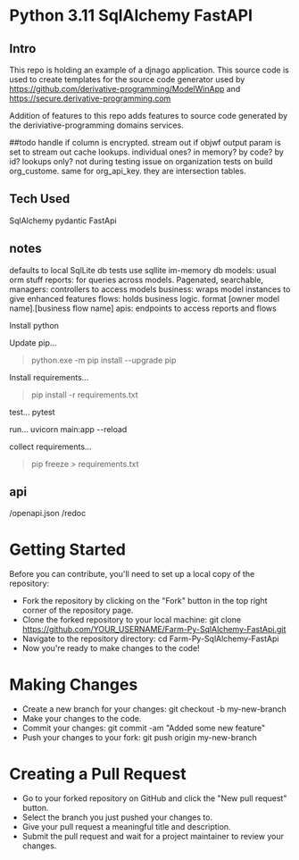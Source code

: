# Python 3.11 SqlAlchemy FastAPI

## Intro

This repo is holding an example of a djnago application. This source code is used to create templates for the source code generator used by  https://github.com/derivative-programming/ModelWinApp and https://secure.derivative-programming.com

Addition of features to this repo adds features to source code generated by the deriviative-programming domains services.
  
##todo
handle if column is encrypted. 
stream out if objwf output param is set to stream out 
cache lookups. individual ones? in memory? by code? by id? lookups only? not during testing
issue on organization tests on  build org_custome. same for org_api_key.  they are intersection tables.

## Tech Used 
SqlAlchemy
pydantic
FastApi

## notes
defaults to local SqlLite db
tests use sqllite im-memory db
models: usual orm stuff
reports: for queries across models. Pagenated, searchable,
managers: controllers to access models
business: wraps model instances to give enhanced features
flows: holds business logic. format [owner model name].[business flow name]
apis: endpoints to access reports and flows

Install python

Update pip...
>python.exe -m pip install --upgrade pip

Install requirements...
>pip install -r requirements.txt

test...
pytest

run...
uvicorn main:app --reload

collect requirements...
>pip freeze > requirements.txt


## api
/openapi.json
/redoc
 

# Getting Started
Before you can contribute, you'll need to set up a local copy of the repository:

* Fork the repository by clicking on the "Fork" button in the top right corner of the repository page.
* Clone the forked repository to your local machine: git clone https://github.com/YOUR_USERNAME/Farm-Py-SqlAlchemy-FastApi.git
* Navigate to the repository directory: cd Farm-Py-SqlAlchemy-FastApi
* Now you're ready to make changes to the code!

# Making Changes
* Create a new branch for your changes: git checkout -b my-new-branch
* Make your changes to the code.
* Commit your changes: git commit -am "Added some new feature"
* Push your changes to your fork: git push origin my-new-branch

# Creating a Pull Request
* Go to your forked repository on GitHub and click the "New pull request" button.
* Select the branch you just pushed your changes to.
* Give your pull request a meaningful title and description.
* Submit the pull request and wait for a project maintainer to review your changes.

